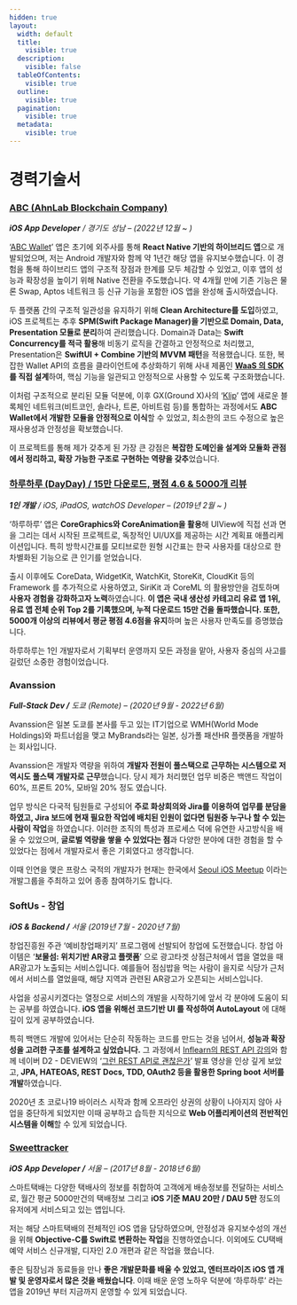 ```yaml
---
hidden: true
layout:
  width: default
  title:
    visible: true
  description:
    visible: false
  tableOfContents:
    visible: true
  outline:
    visible: true
  pagination:
    visible: true
  metadata:
    visible: true
---
```


# 경력기술서

### [ABC (AhnLab Blockchain Company)](https://ahnlabblockchain.company)

_**iOS App Developer** / 경기도 성남 – (2022년 12월 \~ )_

‘[ABC Wallet](https://apps.apple.com/kr/app/id1642837445)’ 앱은 초기에 외주사를 통해 **React Native 기반의 하이브리드 앱**으로 개발되었으며, 저는 Android 개발자와 함께 약 1년간 해당 앱을 유지보수했습니다. 이 경험을 통해 하이브리드 앱의 구조적 장점과 한계를 모두 체감할 수 있었고, 이후 앱의 성능과 확장성을 높이기 위해 Native 전환을 주도했습니다. 약 4개월 만에 기존 기능은 물론 Swap, Aptos 네트워크 등 신규 기능을 포함한 iOS 앱을 완성해 출시하였습니다.

두 플랫폼 간의 구조적 일관성을 유지하기 위해 **Clean Architecture를 도입**하였고, iOS 프로젝트는 추후 **SPM(Swift Package Manager)을 기반으로 Domain, Data, Presentation 모듈로 분리**하여 관리했습니다. Domain과 Data는 **Swift Concurrency를 적극 활용**해 비동기 로직을 간결하고 안정적으로 처리했고, Presentation은 **SwiftUI + Combine 기반의 MVVM 패턴**을 적용했습니다. 또한, 복잡한 Wallet API의 흐름을 클라이언트에 추상화하기 위해 사내 제품인 [**WaaS 의 SDK**](portfolio/abc-wallet/waas-sdk.md)**를 직접 설계**하여, 핵심 기능을 일관되고 안정적으로 사용할 수 있도록 구조화했습니다.

이처럼 구조적으로 분리된 모듈 덕분에, 이후 GX(Ground X)사의 ‘[Klip](https://apps.apple.com/kr/app/id1627665524)’ 앱에 새로운 블록체인 네트워크(비트코인, 솔라나, 트론, 아비트럼 등)를 통합하는 과정에서도 **ABC Wallet에서 개발한 모듈을 안정적으로 이식**할 수 있었고, 최소한의 코드 수정으로 높은 재사용성과 안정성을 확보했습니다.

이 프로젝트를 통해 제가 갖추게 된 가장 큰 강점은 **복잡한 도메인을 설계와 모듈화 관점에서 정리하고, 확장 가능한 구조로 구현하는 역량을 갖추**었습니다.

### [하루하루 (DayDay) / 15만 다운로드, 평점 4.6 & 5000개 리뷰](https://apps.apple.com/kr/app/id1452035712)

_**1인 개발** / iOS, iPadOS, watchOS Developer  – (2019년 2월 \~ )_

‘하루하루’ 앱은 **CoreGraphics와 CoreAnimation을 활용**해 UIView에 직접 선과 면을 그리는 데서 시작된 프로젝트로, 독창적인 UI/UX를 제공하는 시간 계획표 애플리케이션입니다. 특히 방학시간표를 모티브로한 원형 시간표는 한국 사용자를 대상으로 한 차별화된 기능으로 큰 인기를 얻었습니다.

출시 이후에도 CoreData, WidgetKit, WatchKit, StoreKit, CloudKit 등의 Framework 를 추가적으로 사용하였고, SiriKit 과 CoreML 의 활용방안을 검토하며 **사용자 경험을 강화하고자 노력**하였습니다. **이 앱은 국내 생산성 카테고리 유료 앱 1위, 유료 앱 전체 순위 Top 2를 기록했으며, 누적 다운로드 15만 건을 돌파했습니다. 또한, 5000개 이상의 리뷰에서 평균 평점 4.6점을 유지**하며 높은 사용자 만족도를 증명했습니다.

하루하루는 1인 개발자로서 기획부터 운영까지 모든 과정을 맡아, 사용자 중심의 사고를 길렀던 소중한 경험이었습니다.

### Avanssion

_**Full-Stack Dev /** 도쿄 (Remote) – (2020년 9월 - 2022년 6월)_

Avanssion은 일본 도쿄를 본사를 두고 있는 IT기업으로 WMH(World Mode Holdings)와 파트너쉽을 맺고 MyBrands라는 일본, 싱가폴 패션HR 플랫폼을 개발하는 회사입니다.

Avanssion은 개발자 역량을 위하여 **개발자 전원이 풀스택으로 근무하는 시스템으로 저 역시도 풀스택 개발자로 근무**했습니다. 당시 제가 처리했던 업무 비중은 백앤드 작업이 60%, 프론트 20%, 모바일 20% 정도 였습니다.

업무 방식은 다국적 팀원들로 구성되어 **주로 화상회의와 Jira를 이용하여 업무를 분담을 하였고, Jira 보드에 현재 필요한 작업에 배치된 인원이 없다면 팀원중 누구나 할 수 있는 사람이 작업**을 하였습니다. 이러한 조직의 특성과 프로세스 덕에 유연한 사고방식을 배울 수 있었으며, **글로벌 역량을 쌓을 수 있었다는 점**과 다양한 분야에 대한 경험을 할 수 있었다는 점에서 개발자로서 좋은 기회였다고 생각합니다.

이때 인연을 맺은 프랑스 국적의 개발자가 현재는 한국에서 [Seoul iOS Meetup](https://www.meetup.com/seoul-ios-meetup/) 이라는 개발그룹을 주최하고 있어 종종 참여하기도 합니다.

### SoftUs - 창업

_**iOS & Backend /** 서울 (2019년 7월 - 2020년 7월)_

창업진흥원 주관 ‘예비창업패키지’ 프로그램에 선발되어 창업에 도전했습니다. 창업 아이템은 ‘**보물섬: 위치기반 AR광고 플랫폼**’ 으로 광고타겟 상점근처에서 앱을 열었을 때 AR광고가 노출되는 서비스입니다. 예를들어 점심밥을 먹는 사람이 을지로 식당가 근처에서 서비스를 열었을때, 해당 지역과 관련된 AR광고가 오픈되는 서비스입니다.

사업을 성공시키겠다는 열정으로 서비스의 개발을 시작하기에 앞서 각 분야에 도움이 되는 공부를 하였습니다. **iOS 앱을 위해선 코드기반 UI 를 작성하여 AutoLayout** 에 대해 깊이 있게 공부하였습니다.

특히 백앤드 개발에 있어서는 단순히 작동하는 코드를 만드는 것을 넘어서, **성능과 확장성을 고려한 구조를 설계하고 싶었습니다.** 그 과정에서 [Inflearn의 REST API 강의](https://www.inflearn.com/course/spring_rest-api)와 함께 네이버 D2 - DEVIEW의 ‘[그런 REST API로 괜찮은가](https://tv.naver.com/v/2292653)’ 발표 영상을 인상 깊게 보았고, **JPA, HATEOAS, REST Docs, TDD, OAuth2 등을 활용한 Spring boot 서버를 개발**하였습니다.

2020년 초 코로나19 바이러스 시작과 함께 오프라인 상권의 상황이 나아지지 않아 사업을 중단하게 되었지만 이때 공부하고 습득한 지식으로 **Web 어플리케이션의 전반적인 시스템을 이해**할 수 있게 되었습니다.

### [Sweettracker](https://apps.apple.com/kr/app/id523045854)

_**iOS App Developer /** 서울_ _– (2017년 8월 - 2018년 6월)_

스마트택배는 다양한 택배사의 정보를 취합하여 고객에게 배송정보를 전달하는 서비스로, 월간 평균 5000만건의 택배정보 그리고 **iOS 기준 MAU 20만 / DAU 5만** 정도의 유저에게 서비스되고 있는 앱입니다.

저는 해당 스마트택배의 전체적인 iOS 앱을 담당하였으며, 안정성과 유지보수성의 개선을 위해 **Objective-C를 Swift로 변환하는 작업**을 진행하였습니다. 이외에도 CU택배예약 서비스 신규개발, 디자인 2.0 개편과 같은 작업을 했습니다.

좋은 팀장님과 동료들을 만나 **좋은 개발문화를 배울 수 있었고, 엔터프라이즈 iOS 앱 개발 및 운영자로서 많은 것을 배웠습니다**. 이때 배운 운영 노하우 덕분에 ‘하루하루’ 라는 앱을 2019년 부터 지금까지 운영할 수 있게 되었습니다.
